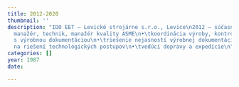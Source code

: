 ```yaml
---
title: 2012-2020
thumbnail: ''
description: "IDO EET – Levické strojárne s.r.o., Levice\n2012 – súčasnosť\n•\tprojekt
  manažér, technik, manažér kvality ASME\n•\tkoordinácia výroby, kontrola súladu výrobkov
  s výrobnou dokumentáciou\n•\triešenie nejasností výrobnej dokumentácie a spolupráca
  na riešení technologických postupov\n•\tvedúci dopravy a expedície\n"
categories: []
year: 1987
date: 

---
```

